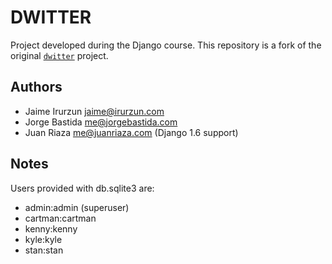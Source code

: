 # DWITTER

Project developed during the Django course. This repository is a fork of the original [`dwitter`](https://github.com/enjoydjango/dwitter) project.

## Authors


* Jaime Irurzun <jaime@irurzun.com>
* Jorge Bastida <me@jorgebastida.com>
* Juan Riaza <me@juanriaza.com> (Django 1.6 support)

## Notes


Users provided with db.sqlite3 are:

* admin:admin (superuser)
* cartman:cartman
* kenny:kenny
* kyle:kyle
* stan:stan
